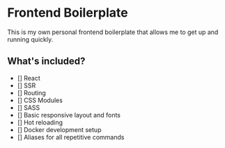 # Frontend Boilerplate

This is my own personal frontend boilerplate that allows me to get up and running quickly.

## What's included?

- [] React
- [] SSR
- [] Routing
- [] CSS Modules
- [] SASS
- [] Basic responsive layout and fonts
- [] Hot reloading
- [] Docker development setup
- [] Aliases for all repetitive commands
